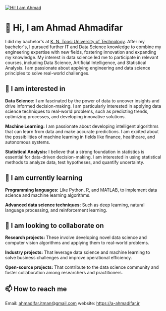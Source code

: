 [![Hi! I am Ahmad](https://tifile.ir/Ahmadifar/Hi.png "Hi! I am Ahmad")](https://a-ahmadifar.ir "Hi! I am Ahmad")

#  👋 Hi, I am Ahmad Ahmadifar 
I did my bachelor's at [K. N. Toosi University of Technology](https://en.kntu.ac.ir/ "K. N. Toosi University of Technology"). After my bachelor's, I pursued further IT and Data Science knowledge to combine my engineering expertise with new fields, fostering innovation and expanding my knowledge. My interest in data science led me to participate in relevant courses, including Data Science, Artificial Intelligence, and Statistical Analysis. I am passionate about applying engineering and data science principles to solve real-world challenges.
##  👀 I am interested in
**Data Science:** I am fascinated by the power of data to uncover insights and drive informed decision-making. I am particularly interested in applying data science techniques to real-world problems, such as predicting trends, optimizing processes, and developing innovative solutions.

**Machine Learning:** I am passionate about developing intelligent algorithms that can learn from data and make accurate predictions. I am excited about the possibilities of machine learning in fields like finance, healthcare, and autonomous systems.

**Statistical Analysis:** I believe that a strong foundation in statistics is essential for data-driven decision-making. I am interested in using statistical methods to analyze data, test hypotheses, and quantify uncertainty.
##  🌱 I am currently learning
**Programming languages:** Like Python, R, and MATLAB, to implement data science and machine learning algorithms.

**Advanced data science techniques:** Such as deep learning, natural language processing, and reinforcement learning.
##  💞️ I am looking to collaborate on
**Research projects:** These involve developing novel data science and computer vision algorithms and applying them to real-world problems.

**Industry projects:** That leverage data science and machine learning to solve business challenges and improve operational efficiency.

**Open-source projects:** That contribute to the data science community and foster collaboration among researchers and practitioners.

## 📫 How to reach me
Email: ahmadifar.itman@gmail.com
website: https://a-ahmadifar.ir


<!---
ITahmadifar/ITahmadifar is a ✨ special ✨ repository because its `README.md` (this file) appears on your GitHub profile.
You can click the Preview link to take a look at your changes.
--->
